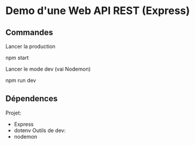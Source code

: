 # Demo d'une Web API REST (Express)

## Commandes
Lancer la production 

npm start

Lancer le mode dev (vai Nodemon)

npm run dev

## Dépendences
Projet:
- Express
- dotenv
Outils de dev:
- nodemon